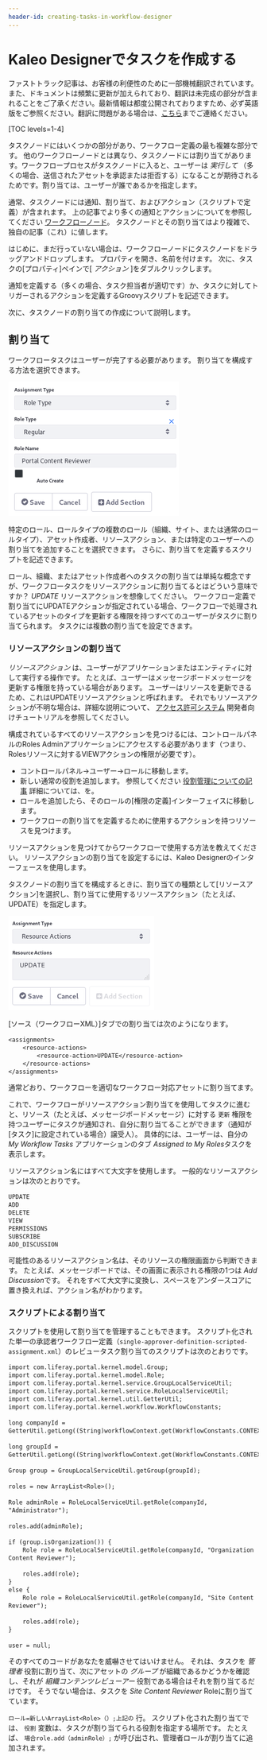 ```yaml
---
header-id: creating-tasks-in-workflow-designer
---
```


# Kaleo Designerでタスクを作成する

<p class="alert alert-info"><span class="wysiwyg-color-blue120">ファストトラック記事は、お客様の利便性のために一部機械翻訳されています。また、ドキュメントは頻繁に更新が加えられており、翻訳は未完成の部分が含まれることをご了承ください。最新情報は都度公開されておりますため、必ず英語版をご参照ください。翻訳に問題がある場合は、<a href="mailto:support-content-jp@liferay.com">こちら</a>までご連絡ください。</span></p>

[TOC levels=1-4]

タスクノードにはいくつかの部分があり、ワークフロー定義の最も複雑な部分です。 他のワークフローノードとは異なり、タスクノードには割り当てがあります。ワークフロープロセスがタスクノードに入ると、ユーザーは *実行して* （多くの場合、送信されたアセットを承認または拒否する）になることが期待されるためです。割り当ては、ユーザーが誰であるかを指定します。

通常、タスクノードには通知、割り当て、およびアクション（スクリプトで定義）が含まれます。 上の記事でより多くの通知とアクションについてを参照してください [ワークフローノード](/docs/7-1/user/-/knowledge_base/u/workflow-definition-nodes)。 タスクノードとその割り当てはより複雑で、独自の記事（これ）に値します。

はじめに、まだ行っていない場合は、ワークフローノードにタスクノードをドラッグアンドドロップします。 プロパティを開き、名前を付けます。 次に、タスクの[プロパティ]ペインで[ *アクション* ]をダブルクリックします。

通知を定義する（多くの場合、タスク担当者が適切です）か、タスクに対してトリガーされるアクションを定義するGroovyスクリプトを記述できます。

次に、タスクノードの割り当ての作成について説明します。


<!-- Task nodes are the most complex parts, and yet there's not much in this
section. Please describe an example here so users can understand what a task
node is for and how they are used. Include a script. -Rich -->

## 割り当て

ワークフロータスクはユーザーが完了する必要があります。 割り当てを構成する方法を選択できます。

![図1：タスクノードに割り当てを追加できます。](../../../images-dxp/workflow-designer-assignment.png)

特定のロール、ロールタイプの複数のロール（組織、サイト、または通常のロールタイプ）、アセット作成者、リソースアクション、または特定のユーザーへの割り当てを追加することを選択できます。 さらに、割り当てを定義するスクリプトを記述できます。

ロール、組織、またはアセット作成者へのタスクの割り当ては単純な概念ですが、ワークフロータスクをリソースアクションに割り当てるとはどういう意味ですか？ *UPDATE* リソースアクションを想像してください。 ワークフロー定義で割り当てにUPDATEアクションが指定されている場合、ワークフローで処理されているアセットのタイプを更新する権限を持つすべてのユーザーがタスクに割り当てられます。 タスクには複数の割り当てを設定できます。

### リソースアクションの割り当て

*リソースアクション* は、ユーザーがアプリケーションまたはエンティティに対して実行する操作です。 たとえば、ユーザーはメッセージボードメッセージを更新する権限を持っている場合があります。 ユーザーはリソースを更新できるため、これはUPDATEリソースアクションと呼ばれます。 それでもリソースアクションが不明な場合は、詳細な説明について、 [アクセス許可システム](/docs/7-1/tutorials/-/knowledge_base/t/defining-application-permissions) 開発者向けチュートリアルを参照してください。

構成されているすべてのリソースアクションを見つけるには、コントロールパネルのRoles Adminアプリケーションにアクセスする必要があります（つまり、Rolesリソースに対するVIEWアクションの権限が必要です）。

  - コントロールパネル→ユーザー→ロールに移動します。
  - 新しい通常の役割を追加します。 参照してください [役割管理についての記事](/docs/7-1/user/-/knowledge_base/u/roles-and-permissions) 詳細については、を。
  - ロールを追加したら、そのロールの[権限の定義]インターフェイスに移動します。
  - ワークフローの割り当てを定義するために使用するアクションを持つリソースを見つけます。

リソースアクションを見つけてからワークフローで使用する方法を教えてください。 リソースアクションの割り当てを設定するには、Kaleo Designerのインターフェースを使用します。

タスクノードの割り当てを構成するときに、割り当ての種類として[リソースアクション]を選択し、割り当てに使用するリソースアクション（たとえば、UPDATE）を指定します。

![図2：Kaleo Designerでリソースアクションの割り当てを構成します。](../../../images-dxp/workflow-designer-resource-action-assignment.png)

[ソース（ワークフローXML）]タブでの割り当ては次のようになります。

    <assignments>
        <resource-actions>
            <resource-action>UPDATE</resource-action>
        </resource-actions>
    </assignments>

通常どおり、ワークフローを適切なワークフロー対応アセットに割り当てます。

これで、ワークフローがリソースアクション割り当てを使用してタスクに進むと、リソース（たとえば、メッセージボードメッセージ）に対する `更新` 権限を持つユーザーにタスクが通知され、自分に割り当てることができます（通知が[タスク]に設定されている場合）譲受人）。 具体的には、ユーザーは、自分の *My Workflow Tasks* アプリケーションのタブ *Assigned to My Roles*タスクを表示します。

リソースアクション名にはすべて大文字を使用します。 一般的なリソースアクションは次のとおりです。

    UPDATE
    ADD
    DELETE
    VIEW
    PERMISSIONS
    SUBSCRIBE
    ADD_DISCUSSION

可能性のあるリソースアクション名は、そのリソースの権限画面から判断できます。 たとえば、メッセージボードでは、その画面に表示される権限の1つは *Add Discussion*です。 それをすべて大文字に変換し、スペースをアンダースコアに置き換えれば、アクション名がわかります。

### スクリプトによる割り当て

スクリプトを使用して割り当てを管理することもできます。 スクリプト化された単一の承認者ワークフロー定義（`single-approver-definition-scripted-assignment.xml`）のレビュータスク割り当てのスクリプトは次のとおりです。

    import com.liferay.portal.kernel.model.Group;
    import com.liferay.portal.kernel.model.Role;
    import com.liferay.portal.kernel.service.GroupLocalServiceUtil;
    import com.liferay.portal.kernel.service.RoleLocalServiceUtil;
    import com.liferay.portal.kernel.util.GetterUtil;
    import com.liferay.portal.kernel.workflow.WorkflowConstants;
    
    long companyId = GetterUtil.getLong((String)workflowContext.get(WorkflowConstants.CONTEXT_COMPANY_ID));
    
    long groupId = GetterUtil.getLong((String)workflowContext.get(WorkflowConstants.CONTEXT_GROUP_ID));
    
    Group group = GroupLocalServiceUtil.getGroup(groupId);
    
    roles = new ArrayList<Role>();
    
    Role adminRole = RoleLocalServiceUtil.getRole(companyId, "Administrator");
    
    roles.add(adminRole);
    
    if (group.isOrganization()) {
        Role role = RoleLocalServiceUtil.getRole(companyId, "Organization Content Reviewer");
    
        roles.add(role);
    }
    else {
        Role role = RoleLocalServiceUtil.getRole(companyId, "Site Content Reviewer");
    
        roles.add(role);
    }
    
    user = null;

そのすべてのコードがあなたを威嚇させてはいけません。 それは、タスクを *管理者* 役割に割り当て、次にアセットの *グループ* が組織であるかどうかを確認し、それが *組織コンテンツレビューアー* 役割である場合はそれを割り当てるだけです。 そうでない場合は、タスクを *Site Content Reviewer* Roleに割り当てています。

`ロール=新しいArrayList<Role>（）;上記の` 行。 スクリプト化された割り当てでは、 `役割` 変数は、タスクが割り当てられる役割を指定する場所です。 たとえば、 `場合role.add（adminRole）;` が呼び出され、管理者ロールが割り当てに追加されます。


<!-- ## Related Topics [](id=related-topics)

[Workflow Forms](discover/portal/-/knowledge_base/7-1/workflow-forms)

[Using Workflow](discover/portal/-/knowledge_base/7-1/enabling-workflow)

[Liferay's Workflow Framework](/docs/7-1/tutorials/-/knowledge_base/t/liferays-workflow-framework)

[Creating Simple Applications](discover/portal/-/knowledge_base/7-1/creating-simple-applications) -->
